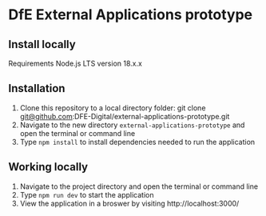 # DfE External Applications prototype
 
## Install locally
Requirements
Node.js LTS version 18.x.x

## Installation
1. Clone this repository to a local directory folder: git clone git@github.com:DFE-Digital/external-applications-prototype.git
2. Navigate to the new directory `external-applications-prototype` and open the terminal or command line
3. Type `npm install` to install dependencies needed to run the application

## Working locally
1. Navigate to the project directory and open the terminal or command line
2. Type `npm run dev` to start the application
3. View the application in a broswer by visiting http://localhost:3000/
